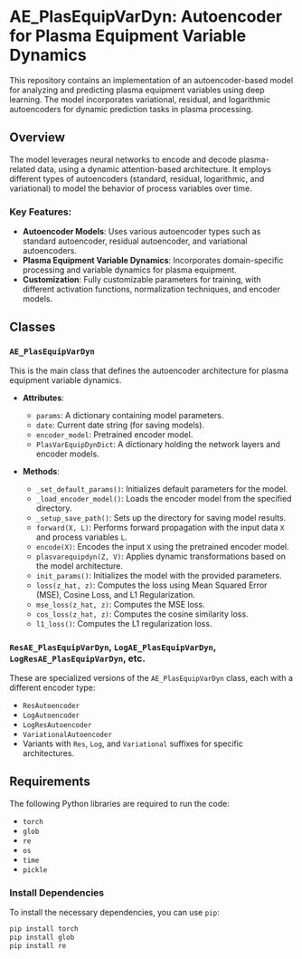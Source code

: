 # AE_PlasEquipVarDyn: Autoencoder for Plasma Equipment Variable Dynamics

This repository contains an implementation of an autoencoder-based model for analyzing and predicting plasma equipment variables using deep learning. The model incorporates variational, residual, and logarithmic autoencoders for dynamic prediction tasks in plasma processing.

## Overview

The model leverages neural networks to encode and decode plasma-related data, using a dynamic attention-based architecture. It employs different types of autoencoders (standard, residual, logarithmic, and variational) to model the behavior of process variables over time.

### Key Features:
- **Autoencoder Models**: Uses various autoencoder types such as standard autoencoder, residual autoencoder, and variational autoencoders.
- **Plasma Equipment Variable Dynamics**: Incorporates domain-specific processing and variable dynamics for plasma equipment.
- **Customization**: Fully customizable parameters for training, with different activation functions, normalization techniques, and encoder models.
  
## Classes

### `AE_PlasEquipVarDyn`
This is the main class that defines the autoencoder architecture for plasma equipment variable dynamics.

- **Attributes**:
    - `params`: A dictionary containing model parameters.
    - `date`: Current date string (for saving models).
    - `encoder_model`: Pretrained encoder model.
    - `PlasVarEquipDynDict`: A dictionary holding the network layers and encoder models.

- **Methods**:
    - `_set_default_params()`: Initializes default parameters for the model.
    - `_load_encoder_model()`: Loads the encoder model from the specified directory.
    - `_setup_save_path()`: Sets up the directory for saving model results.
    - `forward(X, L)`: Performs forward propagation with the input data `X` and process variables `L`.
    - `encode(X)`: Encodes the input `X` using the pretrained encoder model.
    - `plasvarequipdyn(Z, V)`: Applies dynamic transformations based on the model architecture.
    - `init_params()`: Initializes the model with the provided parameters.
    - `loss(z_hat, z)`: Computes the loss using Mean Squared Error (MSE), Cosine Loss, and L1 Regularization.
    - `mse_loss(z_hat, z)`: Computes the MSE loss.
    - `cos_loss(z_hat, z)`: Computes the cosine similarity loss.
    - `l1_loss()`: Computes the L1 regularization loss.

### `ResAE_PlasEquipVarDyn`, `LogAE_PlasEquipVarDyn`, `LogResAE_PlasEquipVarDyn`, etc.
These are specialized versions of the `AE_PlasEquipVarDyn` class, each with a different encoder type:
- `ResAutoencoder`
- `LogAutoencoder`
- `LogResAutoencoder`
- `VariationalAutoencoder`
- Variants with `Res`, `Log`, and `Variational` suffixes for specific architectures.

## Requirements

The following Python libraries are required to run the code:

- `torch`
- `glob`
- `re`
- `os`
- `time`
- `pickle`

### Install Dependencies
To install the necessary dependencies, you can use `pip`:

```bash
pip install torch
pip install glob
pip install re
